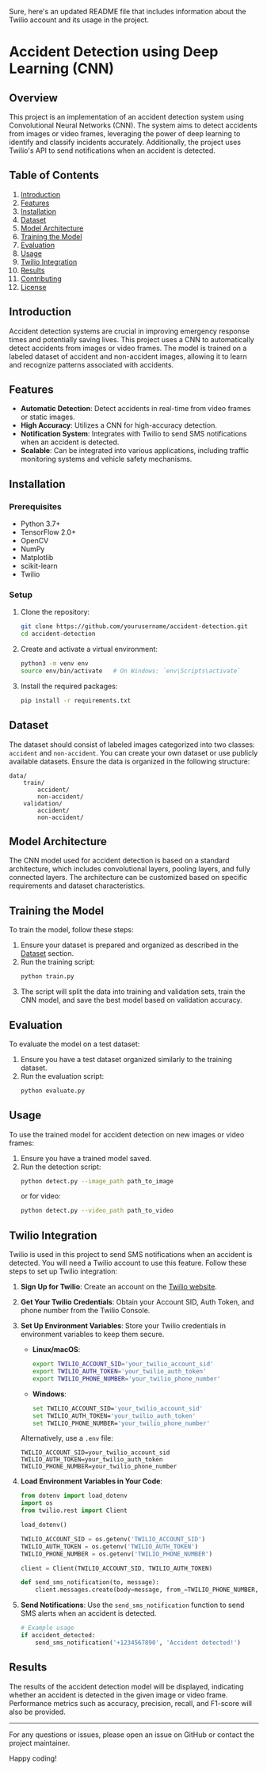 Sure, here's an updated README file that includes information about the Twilio account and its usage in the project.

# Accident Detection using Deep Learning (CNN)

## Overview

This project is an implementation of an accident detection system using Convolutional Neural Networks (CNN). The system aims to detect accidents from images or video frames, leveraging the power of deep learning to identify and classify incidents accurately. Additionally, the project uses Twilio's API to send notifications when an accident is detected.

## Table of Contents
1. [Introduction](#introduction)
2. [Features](#features)
3. [Installation](#installation)
4. [Dataset](#dataset)
5. [Model Architecture](#model-architecture)
6. [Training the Model](#training-the-model)
7. [Evaluation](#evaluation)
8. [Usage](#usage)
9. [Twilio Integration](#twilio-integration)
10. [Results](#results)
11. [Contributing](#contributing)
12. [License](#license)

## Introduction

Accident detection systems are crucial in improving emergency response times and potentially saving lives. This project uses a CNN to automatically detect accidents from images or video frames. The model is trained on a labeled dataset of accident and non-accident images, allowing it to learn and recognize patterns associated with accidents.

## Features

- **Automatic Detection**: Detect accidents in real-time from video frames or static images.
- **High Accuracy**: Utilizes a CNN for high-accuracy detection.
- **Notification System**: Integrates with Twilio to send SMS notifications when an accident is detected.
- **Scalable**: Can be integrated into various applications, including traffic monitoring systems and vehicle safety mechanisms.

## Installation

### Prerequisites

- Python 3.7+
- TensorFlow 2.0+
- OpenCV
- NumPy
- Matplotlib
- scikit-learn
- Twilio

### Setup

1. Clone the repository:
   ```bash
   git clone https://github.com/yourusername/accident-detection.git
   cd accident-detection
   ```

2. Create and activate a virtual environment:
   ```bash
   python3 -m venv env
   source env/bin/activate   # On Windows: `env\Scripts\activate`
   ```

3. Install the required packages:
   ```bash
   pip install -r requirements.txt
   ```

## Dataset

The dataset should consist of labeled images categorized into two classes: `accident` and `non-accident`. You can create your own dataset or use publicly available datasets. Ensure the data is organized in the following structure:

```
data/
    train/
        accident/
        non-accident/
    validation/
        accident/
        non-accident/
```

## Model Architecture

The CNN model used for accident detection is based on a standard architecture, which includes convolutional layers, pooling layers, and fully connected layers. The architecture can be customized based on specific requirements and dataset characteristics.

## Training the Model

To train the model, follow these steps:

1. Ensure your dataset is prepared and organized as described in the [Dataset](#dataset) section.
2. Run the training script:
   ```bash
   python train.py
   ```
3. The script will split the data into training and validation sets, train the CNN model, and save the best model based on validation accuracy.

## Evaluation

To evaluate the model on a test dataset:

1. Ensure you have a test dataset organized similarly to the training dataset.
2. Run the evaluation script:
   ```bash
   python evaluate.py
   ```

## Usage

To use the trained model for accident detection on new images or video frames:

1. Ensure you have a trained model saved.
2. Run the detection script:
   ```bash
   python detect.py --image_path path_to_image
   ```
   or for video:
   ```bash
   python detect.py --video_path path_to_video
   ```

## Twilio Integration

Twilio is used in this project to send SMS notifications when an accident is detected. You will need a Twilio account to use this feature. Follow these steps to set up Twilio integration:

1. **Sign Up for Twilio**: Create an account on the [Twilio website](https://www.twilio.com/).

2. **Get Your Twilio Credentials**: Obtain your Account SID, Auth Token, and phone number from the Twilio Console.

3. **Set Up Environment Variables**: Store your Twilio credentials in environment variables to keep them secure.
    - **Linux/macOS**:
      ```bash
      export TWILIO_ACCOUNT_SID='your_twilio_account_sid'
      export TWILIO_AUTH_TOKEN='your_twilio_auth_token'
      export TWILIO_PHONE_NUMBER='your_twilio_phone_number'
      ```
    - **Windows**:
      ```bash
      set TWILIO_ACCOUNT_SID='your_twilio_account_sid'
      set TWILIO_AUTH_TOKEN='your_twilio_auth_token'
      set TWILIO_PHONE_NUMBER='your_twilio_phone_number'
      ```

    Alternatively, use a `.env` file:
    ```plaintext
    TWILIO_ACCOUNT_SID=your_twilio_account_sid
    TWILIO_AUTH_TOKEN=your_twilio_auth_token
    TWILIO_PHONE_NUMBER=your_twilio_phone_number
    ```

4. **Load Environment Variables in Your Code**:
    ```python
    from dotenv import load_dotenv
    import os
    from twilio.rest import Client

    load_dotenv()

    TWILIO_ACCOUNT_SID = os.getenv('TWILIO_ACCOUNT_SID')
    TWILIO_AUTH_TOKEN = os.getenv('TWILIO_AUTH_TOKEN')
    TWILIO_PHONE_NUMBER = os.getenv('TWILIO_PHONE_NUMBER')

    client = Client(TWILIO_ACCOUNT_SID, TWILIO_AUTH_TOKEN)

    def send_sms_notification(to, message):
        client.messages.create(body=message, from_=TWILIO_PHONE_NUMBER, to=to)
    ```

5. **Send Notifications**: Use the `send_sms_notification` function to send SMS alerts when an accident is detected.
    ```python
    # Example usage
    if accident_detected:
        send_sms_notification('+1234567890', 'Accident detected!')
    ```

## Results

The results of the accident detection model will be displayed, indicating whether an accident is detected in the given image or video frame. Performance metrics such as accuracy, precision, recall, and F1-score will also be provided.


---

For any questions or issues, please open an issue on GitHub or contact the project maintainer.

Happy coding!

